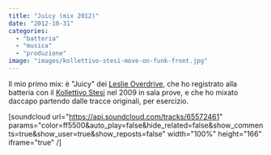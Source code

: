 ```yaml
---
title: "Juicy (mix 2012)"
date: "2012-10-31"
categories: 
  - "batteria"
  - "musica"
  - "produzione"
image: "images/kollettivo-stesi-move-on-funk-front.jpg"
---
```


Il mio primo mix: è "Juicy" dei [Leslie Overdrive](http://www.facebook.com/leslieoverdrive/), che ho registrato alla batteria con il [Kollettivo Stesi](http://fb.com/KollettivoStesi) nel 2009 in sala prove, e che ho mixato daccapo partendo dalle tracce originali, per esercizio.

\[soundcloud url="https://api.soundcloud.com/tracks/65572461" params="color=ff5500&auto\_play=false&hide\_related=false&show\_comments=true&show\_user=true&show\_reposts=false" width="100%" height="166" iframe="true" /\]
